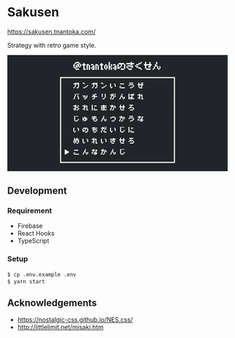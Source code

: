 # Sakusen

https://sakusen.tnantoka.com/

Strategy with retro game style.

![](example.png)

## Development

### Requirement

- Firebase
- React Hooks
- TypeScript

### Setup

```
$ cp .env.example .env
$ yarn start
```

## Acknowledgements

- https://nostalgic-css.github.io/NES.css/
- http://littlelimit.net/misaki.htm
